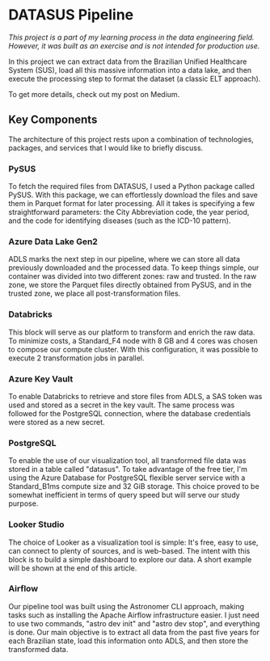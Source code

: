 # DATASUS Pipeline

_This project is a part of my learning process in the data engineering field. However, it was built as an exercise and is not intended for production use._

In this project we can extract data from the Brazilian Unified Healthcare System (SUS), load all this massive information into a data lake, and then execute the processing step to format the dataset (a classic ELT approach).

To get more details, check out my post on Medium.

## Key Components


The architecture of this project rests upon a combination of technologies, packages, and services that I would like to briefly discuss.

### PySUS
To fetch the required files from DATASUS, I used a Python package called PySUS. With this package, we can effortlessly download the files and save them in Parquet format for later processing. All it takes is specifying a few straightforward parameters: the City Abbreviation code, the year period, and the code for identifying diseases (such as the ICD-10 pattern).

### Azure Data Lake Gen2
ADLS marks the next step in our pipeline, where we can store all data previously downloaded and the processed data. To keep things simple, our container was divided into two different zones: raw and trusted. In the raw zone, we store the Parquet files directly obtained from PySUS, and in the trusted zone, we place all post-transformation files.

### Databricks
This block will serve as our platform to transform and enrich the raw data. To minimize costs, a Standard_F4 node with 8 GB and 4 cores was chosen to compose our compute cluster. With this configuration, it was possible to execute 2 transformation jobs in parallel.

### Azure Key Vault
To enable Databricks to retrieve and store files from ADLS, a SAS token was used and stored as a secret in the key vault. The same process was followed for the PostgreSQL connection, where the database credentials were stored as a new secret.

### PostgreSQL
To enable the use of our visualization tool, all transformed file data was stored in a table called "datasus". To take advantage of the free tier, I'm using the Azure Database for PostgreSQL flexible server service with a Standard_B1ms compute size and 32 GiB storage. This choice proved to be somewhat inefficient in terms of query speed but will serve our study purpose.

### Looker Studio
The choice of Looker as a visualization tool is simple: It's free, easy to use, can connect to plenty of sources, and is web-based. The intent with this block is to build a simple dashboard to explore our data. A short example will be shown at the end of this article.

### Airflow
Our pipeline tool was built using the Astronomer CLI approach, making tasks such as installing the Apache Airflow infrastructure easier. I just need to use two commands, "astro dev init" and "astro dev stop", and everything is done.
Our main objective is to extract all data from the past five years for each Brazilian state, load this information onto ADLS, and then store the transformed data.
